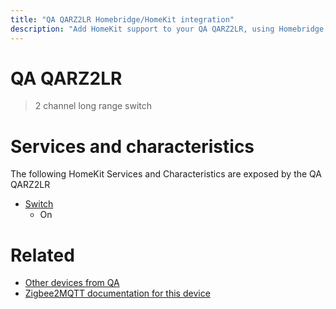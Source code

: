 ```yaml
---
title: "QA QARZ2LR Homebridge/HomeKit integration"
description: "Add HomeKit support to your QA QARZ2LR, using Homebridge, Zigbee2MQTT and homebridge-z2m."
---
```

<!---
This file has been GENERATED using src/docgen/docgen.ts
DO NOT EDIT THIS FILE MANUALLY!
-->
# QA QARZ2LR
> 2 channel long range switch


# Services and characteristics
The following HomeKit Services and Characteristics are exposed by
the QA QARZ2LR

* [Switch](../../switch.md)
  * On


# Related
* [Other devices from QA](../index.md#qa)
* [Zigbee2MQTT documentation for this device](https://www.zigbee2mqtt.io/devices/QARZ2LR.html)
